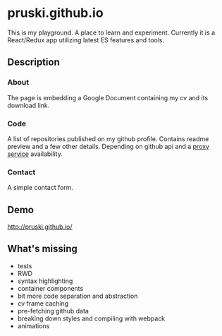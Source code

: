 pruski.github.io
================

This is my playground. A place to learn and experiment. Currently it is a React/Redux app utilizing latest ES features and tools.

## Description

### About

The page is embedding a Google Document containing my cv and its download link.

### Code

A list of repositories published on my github profile. Contains readme preview and a few other details. Depending on github api and a [proxy service](https://github.com/zeke/github-raw-cors-proxy) availability. 

### Contact

A simple contact form.

## Demo 

http://pruski.github.io/

## What's missing

* tests
* RWD
* syntax highlighting
* container components
* bit more code separation and abstraction 
* cv frame caching
* pre-fetching github data
* breaking down styles and compiling with webpack
* animations

